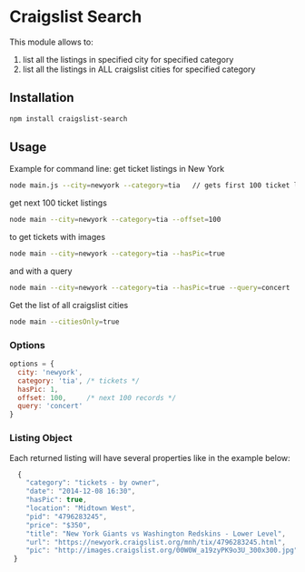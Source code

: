 # Craigslist Search 



This module allows to:
1. list all the listings in specified city for specified category
2. list all the listings in ALL craigslist cities for specified category

## Installation

```bash
npm install craigslist-search
```

## Usage
Example for command line: get ticket listings in New York 

```bash
node main.js --city=newyork --category=tia   // gets first 100 ticket listings
```
get next 100 ticket listings 

```bash
node main --city=newyork --category=tia --offset=100
```
to get tickets with images

```bash
node main --city=newyork --category=tia --hasPic=true
```
and with a query

```bash
node main --city=newyork --category=tia --hasPic=true --query=concert 
```
Get the list of all craigslist cities

```bash
node main --citiesOnly=true 
```

### Options
```javascript
options = {
  city: 'newyork',
  category: 'tia', /* tickets */
  hasPic: 1,
  offset: 100,     /* next 100 records */
  query: 'concert'
}
```
### Listing Object

Each returned listing will have several properties like in the example below:
```javascript
  {
    "category": "tickets - by owner",
    "date": "2014-12-08 16:30",
    "hasPic": true,
    "location": "Midtown West",
    "pid": "4796283245",
    "price": "$350",
    "title": "New York Giants vs Washington Redskins - Lower Level",
    "url": "https://newyork.craigslist.org/mnh/tix/4796283245.html",
    "pic": "http://images.craigslist.org/00W0W_a19zyPK9o3U_300x300.jpg"
 }
```